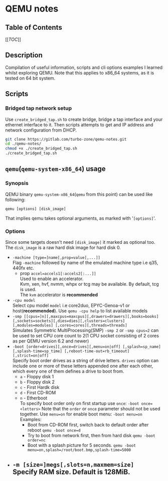 # QEMU notes

## Table of Contents
[[_TOC_]]

## Description
Compilation of useful information, scripts and cli options examples I learned 
whilst exploring QEMU. 
Note that this applies to x86_64 systems, as it is tested on 64 bit system. 

## Scripts 
### Bridged tap network setup
Use `create_bridged_tap.sh` to create bridge, bridge a tap interface and your 
ethernet interface to it. Then scripts attempts to get and IP address and 
network configuration from DHCP. 
```bash
git clone https://gitlab.com/turbo-zone/qemu-notes.git
cd ./qemu-notes/
chmod +x ./create_bridged_tap.sh
./create_bridged_tap.sh
```
## `qemu`(`qemu-system-x86_64`) usage
### Synopsis
QEMU binary `qemu-system-x86_64`(`qemu` from this point)
can be used like following:
```
qemu [options] [disk_image]
```
That implies qemu takes optional arguments, as marked with '`[options]`'.

### Options
Since some targets doesn't need `[disk_image]` it marked as optional too.
The `disk_image` is a raw hard disk image for hard disk 0. 

- `-machine [type=]name[,prop=value[,...]]`<br>
    Flag `-machine` followed by name of the emulated 
    machine type i.e q35, 440fx etc.
    - prop `accel=accels1[:accels2[:...]]`<br>
    Used to enable an accelerator.  
    Kvm, xen, hvf, nvmm, whpx or tcg may be available. 
    By default, tcg is used. <br>
    The `kvm` accelerator is **recommended**
- `-cpu model`<br>
    Select cpu model `model` i.e core2duo, EPYC-Genoa-v1 or 
    host(**recommended**). Use `qemu -cpu help` to list available models
- `-smp [[cpus=]n][,maxcpus=maxcpus][,drawers=drawers][,books=books]
[,sockets=sockets][,dies=dies][,clusters=clusters][,modules=modules]
[,cores=cores][,threads=threads]`<br>
    Simulates Symmetric MultiProcessing(SMP)
    `-smp 2` or `-smp cpus=2` can be used to set CPU core count to 
    2(1 CPU socket consisting of 2 cores as per QEMU version 6.2 and newer) 
- `-boot [order=drives][,once=drives][,menu=on|off]
         [,splash=sp_name][,splash-time=sp_time]
         [,reboot-time‐out=rb_timeout][,strict=on|off]` <br>
    Specify boot order drives as a string of  drive  letters.
    `drives` option can include one or more of these letters appended one 
    after each other, which every one of them defines a drive to boot from.
    - `a` - Floppy disk 1
    - `b` - Floppy disk 2
    - `c` - First Hardk disk
    - `d` - First CD-ROM
    - `n` - Etherboot<br>
    To specify boot order only on first startup use `once`:
        `-boot once=<letters>`
    Note that the `order` or `once` parameter should not be used together.
    Use `menu=on` for enable boot menu:
    `-boot menu=on`
    Examples:<br>
        - Boot from CD-ROM first, switch back to default order after reboot
            `qemu -boot once=d`
         - Try to boot from network first, then from hard disk
             `qemu -boot order=nc`
         - Boot with a splash picture for 5 seconds.
             `qemu -boot menu=on,splash=/root/boot.bmp,splash-time=5000`
- `-m [size=]megs[,slots=n,maxmem=size]`<br>
    Specify RAM size. Default is 128MiB.
    -
